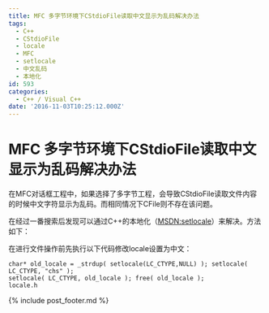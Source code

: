 ```yaml
---
title: MFC 多字节环境下CStdioFile读取中文显示为乱码解决办法
tags:
  - C++
  - CStdioFile
  - locale
  - MFC
  - setlocale
  - 中文乱码
  - 本地化
id: 593
categories:
  - C++ / Visual C++
date: '2016-11-03T10:25:12.000Z'
---
```


# MFC 多字节环境下CStdioFile读取中文显示为乱码解决办法

在MFC对话框工程中，如果选择了多字节工程，会导致CStdioFile读取文件内容的时候中文字符显示为乱码。而相同情况下CFile则不存在该问题。

在经过一番搜索后发现可以通过C++的本地化（[MSDN:setlocale](https://msdn.microsoft.com/en-us/library/x99tb11d.aspx)）来解决。方法如下：

在进行文件操作前先执行以下代码修改locale设置为中文：

```
char* old_locale = _strdup( setlocale(LC_CTYPE,NULL) ); setlocale( LC_CTYPE, "chs" );
setlocale( LC_CTYPE, old_locale ); free( old_locale );
locale.h
```





{% include post_footer.md %}